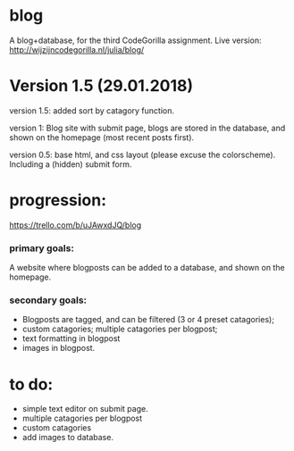 # blog
A blog+database, for the third CodeGorilla assignment. Live version: http://wijzijncodegorilla.nl/julia/blog/

# Version 1.5 (29.01.2018)
version 1.5: added sort by catagory function.

version 1: Blog site with submit page, blogs are stored in the database, and shown on the homepage (most recent posts first).

version 0.5: base html, and css layout (please excuse the colorscheme). Including a (hidden) submit form.

# progression: 
https://trello.com/b/uJAwxdJQ/blog

### primary goals: 

A website where blogposts can be added to a database, and shown on the homepage. 

### secondary goals: 

- Blogposts are tagged, and can be filtered (3 or 4 preset catagories);
- custom catagories; multiple catagories per blogpost; 
- text formatting in blogpost
- images in blogpost.

# to do:

 - simple text editor on submit page.
 - multiple catagories per blogpost
 - custom catagories
 - add images to database.

